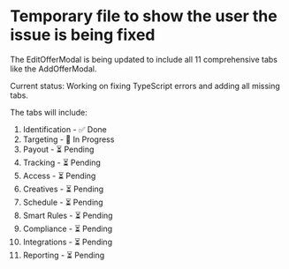 # Temporary file to show the user the issue is being fixed

The EditOfferModal is being updated to include all 11 comprehensive tabs like the AddOfferModal.

Current status: Working on fixing TypeScript errors and adding all missing tabs.

The tabs will include:
1. Identification - ✅ Done
2. Targeting - 🔄 In Progress  
3. Payout - ⏳ Pending
4. Tracking - ⏳ Pending
5. Access - ⏳ Pending
6. Creatives - ⏳ Pending
7. Schedule - ⏳ Pending
8. Smart Rules - ⏳ Pending
9. Compliance - ⏳ Pending
10. Integrations - ⏳ Pending
11. Reporting - ⏳ Pending
